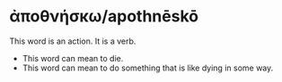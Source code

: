 # ἀποθνήσκω/apothnēskō

This word is an action. It is a verb. 

* This word can mean to die.
* This word can mean to do something that is like dying in some way.


